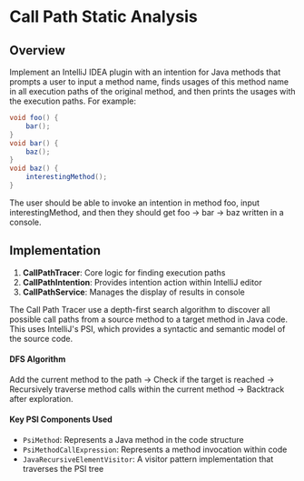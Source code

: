 # Call Path Static Analysis

## Overview

Implement an IntelliJ IDEA plugin with an intention for Java methods that prompts a user to input a method name, finds usages of this method name in all execution paths of the original method, and then prints the usages with the execution paths.
For example:
``` java
void foo() {
    bar();
}
void bar() {
    baz();
}
void baz() {
    interestingMethod();
}
```
The user should be able to invoke an intention in method foo, input interestingMethod, and then they should get foo -> bar -> baz written in a console.

## Implementation

1. **CallPathTracer**: Core logic for finding execution paths
2. **CallPathIntention**: Provides intention action within IntelliJ editor 
3. **CallPathService**: Manages the display of results in console



The Call Path Tracer use a depth-first search algorithm to discover all possible call paths from a source method to a target method in Java code. This uses IntelliJ's PSI, which provides a syntactic and semantic model of the source code.

#### DFS Algorithm
Add the current method to the path -> Check if the target is reached 
-> Recursively traverse method calls within the current method -> Backtrack after exploration.

#### Key PSI Components Used
- ```PsiMethod```: Represents a Java method in the code structure
- ```PsiMethodCallExpression```: Represents a method invocation within code
- ```JavaRecursiveElementVisitor```: A visitor pattern implementation that traverses the PSI tree




